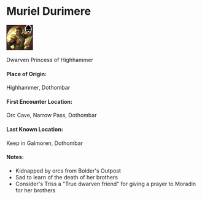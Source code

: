 # Muriel Durimere
![Muriel](../../images/Muriel.png)

Dwarven Princess of Highhammer

#### Place of Origin: 
Highhammer, Dothombar
#### First Encounter Location: 
Orc Cave, Narrow Pass, Dothombar
#### Last Known Location: 
Keep in Galmoren, Dothombar

#### Notes:
* Kidnapped by orcs from Bolder's Outpost
* Sad to learn of the death of her brothers
* Consider's Triss a "True dwarven friend" for giving a prayer to Moradin for her brothers